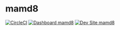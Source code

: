 # mamd8

[![CircleCI](https://circleci.com/gh/jdelon02/mamd8.svg?style=shield)](https://circleci.com/gh/jdelon02/mamd8)
[![Dashboard mamd8](https://img.shields.io/badge/dashboard-mamd8-yellow.svg)](https://dashboard.pantheon.io/sites/ce6b3001-c9ba-4dca-bbe1-3b57f2d6addb#dev/code)
[![Dev Site mamd8](https://img.shields.io/badge/site-mamd8-blue.svg)](http://dev-mamd8.pantheonsite.io/)